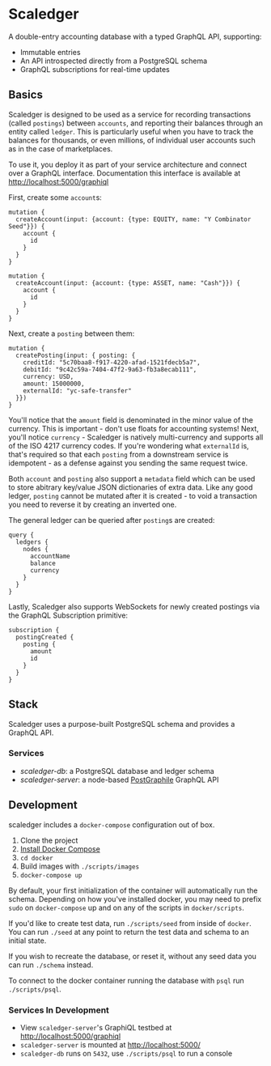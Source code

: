 # Scaledger

A double-entry accounting database with a typed GraphQL API, supporting:

- Immutable entries 
- An API introspected directly from a PostgreSQL schema
- GraphQL subscriptions for real-time updates

## Basics

Scaledger is designed to be used as a service for recording transactions (called `postings`) between `accounts`, and reporting their balances through an entity called `ledger`. This is particularly useful when you have to track the balances for thousands, or even millions, of individual user accounts such as in the case of marketplaces.

To use it, you deploy it as part of your service architecture and connect over a GraphQL interface. Documentation this interface is available at [http://localhost:5000/graphiql](http://localhost:5000/graphiql)

First, create some `account`s:

```
mutation {
  createAccount(input: {account: {type: EQUITY, name: "Y Combinator Seed"}}) {
    account {
      id
    }
  }
}

mutation {
  createAccount(input: {account: {type: ASSET, name: "Cash"}}) {
    account {
      id
    }
  }
}
```

Next, create a `posting` between them:

```
mutation {
  createPosting(input: { posting: {
    creditId: "5c70baa8-f917-4220-afad-1521fdecb5a7",
    debitId: "9c42c59a-7404-47f2-9a63-fb3a8ecab111",
    currency: USD,
    amount: 15000000,
    externalId: "yc-safe-transfer"
  }})
}
```

You'll notice that the `amount` field is denominated in the minor value of the currency. This is important - don't use floats for accounting systems! Next, you'll notice `currency` - Scaledger is natively multi-currency and supports all of the ISO 4217 currency codes. If you're wondering what `externalId` is, that's required so that each `posting` from a downstream service is idempotent - as a defense against you sending the same request twice.

Both `account` and `posting` also support a `metadata` field which can be used to store abitrary key/value JSON dictionaries of extra data. Like any good ledger, `posting` cannot be mutated after it is created - to void a transaction you need to reverse it by creating an inverted one.

The general ledger can be queried after `posting`s are created:

```
query {
  ledgers {
    nodes {
      accountName
      balance
      currency
    }
  }
}
```

Lastly, Scaledger also supports WebSockets for newly created postings via the GraphQL Subscription primitive:

```
subscription {
  postingCreated {
    posting {
      amount
      id
    }
  }
}
```

## Stack

Scaledger uses a purpose-built PostgreSQL schema and provides a GraphQL API.

### Services
- *scaledger-db*: a PostgreSQL database and ledger schema
- *scaledger-server*: a node-based [PostGraphile](https://www.graphile.org/) GraphQL API

## Development

scaledger includes a `docker-compose` configuration out of box.

1. Clone the project
2. [Install Docker Compose](https://docs.docker.com/compose/install/)
3. `cd docker`
4. Build images with `./scripts/images`
5. `docker-compose up`

By default, your first initialization of the container will automatically run the schema. Depending on how you've installed docker, you may need to prefix `sudo` on `docker-compose` up and on any of the scripts in `docker/scripts`.

If you'd like to create test data, run `./scripts/seed` from inside of `docker`. You can run `./seed` at any point to return the test data and schema to an initial state.

If you wish to recreate the database, or reset it, without any seed data you can run `./schema` instead.

To connect to the docker container running the database with `psql` run `./scripts/psql`.

### Services In Development
- View `scaledger-server`'s GraphiQL testbed at [http://localhost:5000/graphiql](http://localhost:5000/graphiql)
- `scaledger-server` is mounted at [http://localhost:5000/](http://localhost:5000)
- `scaledger-db` runs on `5432`, use `./scripts/psql` to run a console